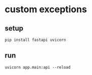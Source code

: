 # custom exceptions

## setup

```shell
pip install fastapi uvicorn
```

## run

```shell
uvicorn app.main:api --reload
```

